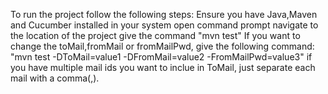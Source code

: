 To run the project follow the following steps:
Ensure you have Java,Maven and Cucumber installed in your system
open command prompt
navigate to the location of the project
give the command "mvn test"
If you want to change the toMail,fromMail or fromMailPwd, give the following command:
"mvn test -DToMail=value1 -DFromMail=value2 -FromMailPwd=value3"
if you have multiple mail ids you want to inclue in ToMail, just separate each mail with a comma(,).
